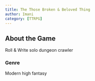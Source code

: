 ```yaml
---
title: The Those Broken & Beloved Thing
author: Imani
category: [TTRPG]
---
```


## About the Game
Roll & Write solo dungeon crawler 
<!-- ### Where to Buy  -->
### Genre 
Modern high fantasy
<!-- ### Status
### Updated -->